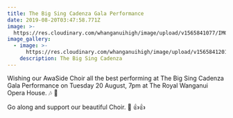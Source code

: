 ```yaml
---
title: The Big Sing Cadenza Gala Performance
date: 2019-08-20T03:47:58.771Z
image: >-
  https://res.cloudinary.com/whanganuihigh/image/upload/v1565841077/IMG_6623cropped.jpg
image_gallery:
  - image: >-
      https://res.cloudinary.com/whanganuihigh/image/upload/v1565841201/The_big_sing_opera_house_poster.jpg
    description: The Big Sing Cadenza
---
```

Wishing our AwaSide Choir all the best performing at The Big Sing Cadenza Gala Performance on Tuesday 20 August, 7pm at The Royal Wanganui Opera House. 🎶 🎵



Go along and support our beautiful Choir. 🤩 👍👍
